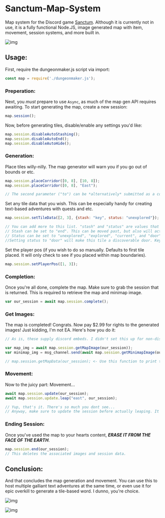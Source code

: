 # Sanctum-Map-System
Map system for the Discord game [Sanctum](https://discord.gg/CBWkESc). Although it is currently not in use, it is a fully functional Node.JS, image generated map with item, movement, session systems, and more built in.

![img](https://cdn.discordapp.com/attachments/501586132375568399/520047743612223488/dungeon.png)

## Usage:

First, require the dungeonmaker.js script via import:
```javascript
const map = require('./dungeonmaker.js');
```

### Preperation:

Next, you *must* prepare to use `Async`, as much of the map gen API requires awaiting.
To start generating the map, create a new session:
```javascript
map.session();
```

Now, before generating tiles, disable/enable any settings you'd like:
```javascript
map.session.disableAutoStashing();
map.session.disableAutoEnd();
map.session.disableAutoHide();
```

### Generation:

Place tiles willy-nilly. The map generator will warn you if you go out of bounds or etc.
```javascript
map.session.placeCorridor([0, 8], [10, 8]);
map.session.placeCorridor([0, 8], "East");

// The second parameter ("to") can be *alternatively* submitted as a compass direction in string format for staggered placement, at the cost of an accurate stopping point.
```

Set any tile data that you wish. This can be especially handy for creating text-based adventures with quests and etc.
```javascript
map.session.setTileData([2, 3], {stash: "key", status: "unexplored"});

// You can add more to this list. "stash" and "status" are values that are planned for us in Sanctum.
// Stash can be set to "end". This can be moved past, but also will act as an exit when movement comes around.
// Status can be set to "unexplored", "explored", "current", and "door". "current" is highly discouraged, as it WILL screw with the movement system.
//Setting status to "door" will make this tile a discoverable door. Keys are needed to get past these.
```

Set the player pos (if you wish to do so manually. Defaults to first tile placed. It will only check to see if you placed within map boundaries).
```javascript
map.session.setPlayerPos([1, 3]);
```

### Completion:

Once you're all done, complete the map. Make sure to grab the session that is returned. This is required to retrieve the map and minimap image.
```javascript
var our_session = await map.session.complete();
```

### Get Images:

The map is completed! Congrats. Now pay $2.99 for rights to the generated images! Just kidding, I'm not EA. Here's how you do it:
```javascript
// As is, these supply discord embeds. I didn't set this up for non-discord use, so you will have to adjust the API get...Image() functions to return the actual images for the time being. I should update this eventually.

var map_img = await map.session.getMapImage(our_session));
var minimap_img = msg_channel.send(await map.session.getMinimapImage(our_session));

// map.session.getMapData(our_session); <- Use this function to print the map to console. Obviously it won't look great, but it allows for some quick testing! It also returns all the map data, so set it to a variable if you need the info!
```

### Movement:

Now to the juicy part: Movement...
```javascript
await map.session.update(our_session);
await map.session.update.leap("east", our_session);

// Yup, that's it. There's so much you dont see...
// Anyway, make sure to update the session before actually leaping. It is neccessito!
```

### Ending Session:

Once you've used the map to your hearts content, ***ERASE IT FROM THE FACE OF THE EARTH***.
```javascript
map.session.end(our_session);
// This deletes the associated images and session data.
```

## Conclusion:

And that concludes the map generation and movement. You can use this to host multiple galliant text adventures at the same time, or even use it for epic overkill to generate a tile-based word. I dunno, you're choice.



![img](https://cdn.discordapp.com/attachments/501586156975030273/509488023759749130/concept-export.png)

![img](https://i.imgur.com/u4aIXUN.png)
